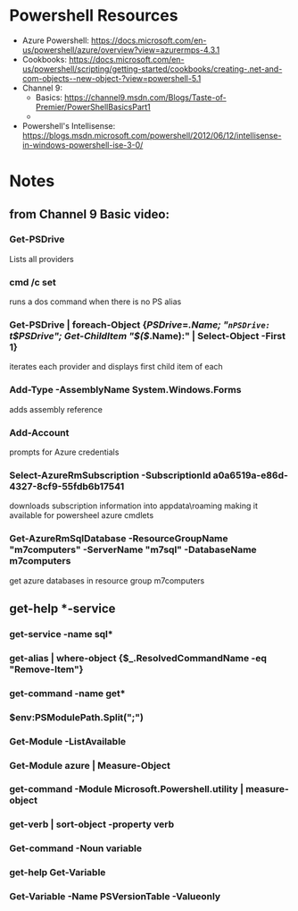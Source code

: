 # Powershell Resources
* Azure Powershell: https://docs.microsoft.com/en-us/powershell/azure/overview?view=azurermps-4.3.1
* Cookbooks: https://docs.microsoft.com/en-us/powershell/scripting/getting-started/cookbooks/creating-.net-and-com-objects--new-object-?view=powershell-5.1
* Channel 9:
  * Basics: https://channel9.msdn.com/Blogs/Taste-of-Premier/PowerShellBasicsPart1
  * 
* Powershell's Intellisense: https://blogs.msdn.microsoft.com/powershell/2012/06/12/intellisense-in-windows-powershell-ise-3-0/


# Notes
## from Channel 9 Basic video:
### Get-PSDrive
Lists all providers
### cmd /c set
runs a dos command when there is no PS alias
### Get-PSDrive | foreach-Object {$PSDrive=$_.Name; "`nPSDrive: `t$PSDrive"; Get-ChildItem "$($_.Name):" | Select-Object -First 1}
iterates each provider and displays first child item of each
### Add-Type -AssemblyName System.Windows.Forms
adds assembly reference
### Add-Account
prompts for Azure credentials
### Select-AzureRmSubscription -SubscriptionId a0a6519a-e86d-4327-8cf9-55fdb6b17541
downloads subscription information into appdata\roaming making it available for powersheel azure cmdlets
### Get-AzureRmSqlDatabase -ResourceGroupName "m7computers" -ServerName "m7sql" -DatabaseName m7computers
get azure databases in resource group m7computers


## get-help *-service

### get-service -name sql*

### get-alias | where-object {$_.ResolvedCommandName -eq "Remove-Item"}

### get-command -name get*

### $env:PSModulePath.Split(";")

### Get-Module -ListAvailable

### Get-Module azure | Measure-Object

### get-command -Module Microsoft.Powershell.utility | measure-object

### get-verb | sort-object -property verb

### Get-command -Noun variable

### get-help Get-Variable

### Get-Variable -Name PSVersionTable -Valueonly


